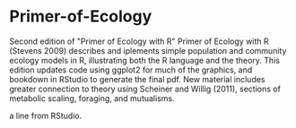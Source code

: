 # Primer-of-Ecology
Second edition of "Primer of Ecology with R"
Primer of Ecology with R (Stevens 2009) describes and iplements simple population and community ecology models in R, illustrating both the R language and the theory. This edition updates code using ggplot2 for much of the graphics, and bookdown in RStudio to generate the final pdf. 
New material includes greater connection to theory using Scheiner and Willig (2011), sections of metabolic scaling, foraging, and mutualisms.

a line from RStudio.